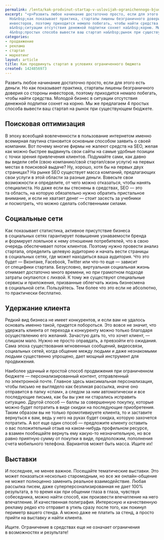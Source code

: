 ```yaml
---
permalink: /lenta/kak-prodvinut-startap-v-uslovijah-ogranichennogo-bjudzheta
excerpt: "<p>Развить любое начинание достаточно просто, если для этого есть деньги.
  Но&nbsp;как показывает практика, стартапы лишены безграничного доверия со&nbsp;стороны
  инвесторов, поэтому приходится немало побегать, чтобы найти средства. Молодой бизнес
  в&nbsp;ситуации отсутствия денежной подпитки сохнет на&nbsp;корню. Мы&nbsp;же предлагаем
  4&nbsp;простых способа вывести ваш стартап на&nbsp;рынок при существующем бюджете.</p>"
categories:
- продвижение
- реклама
- стартап
- маркетинг
layout: article
title: Как продвинуть стартап в условиях ограниченного бюджета
created: 1424856973
---
```

Развить любое начинание достаточно просто, если для этого есть деньги. Но как показывает практика, стартапы лишены безграничного доверия со стороны инвесторов, поэтому приходится немало побегать, чтобы найти средства. Молодой бизнес в ситуации отсутствия денежной подпитки сохнет на корню. Мы же предлагаем 4 простых способа вывести ваш стартап на рынок при существующем бюджете.

## Поисковая оптимизация ##

В эпоху всеобщей вовлеченности в пользование интернетом именно всемирная паутина становится основным способом заявить о своей компании. Вот почему многие фирмы не жалеют средств на SEО, желая как можно быстрее выдвинуть свои сайты на самые удобные позиции с точки зрения привлечения клиентов. Подумайте сами, как давно вы видели себя (свою компанию/свой стартап/свои услуги) на первых местах в поисковой выдаче? Ну, хорошо, хотя бы на первых двух страницах? На рынке SEО существует масса компаний, предлагающих свои услуги в этой области за разные деньги. Взвесьте свои возможности и определите, от чего можно отказаться, чтобы нанять специалиста. Но даже если вы стеснены в средствах, SEО — это та область, на которую обязательно нужно обратить пристальное внимание, и если не хватает денег — стоит засесть за учебники и посмотреть, что можно сделать собственными силами.

## Социальные сети ##

Как показывает статистика, активное присутствие бизнеса в социальных сетях гарантирует повышение узнаваемости бренда и формирует лояльное к нему отношение потребителей, что в свою очередь обеспечивает поток клиентов. Поэтому нужно провести анализ стартапа, определить целевую аудиторию и начать вести страницы в социальных сетях, где может находиться ваша аудитория. Что это будет — Вконтаке, Facebook, Twitter или что-то еще — зависит от специфики стартапа. Безусловно, виртуальная социальная жизнь отнимает достаточно много времени, но при грамотном подходе затраты окупаются с лихвой. К тому же существуют специальные сервисы и приложения, призванные облегчать жизнь бизнесмена в социальной сети. Пользуйтесь. Тем более что это если не абсолютно, то практически бесплатно.

## Удержание клиента ##

Редкий вид бизнеса не имеет конкурентов, и если вам не удалось основать именно такой, придется побороться. Это вовсе не значит, что удержать клиента от перехода к конкуренту можно только благодаря осуществлению его желаний. Зачастую дать то, что хочет клиент, — слишком мало. Нужно не просто оправдать, а превзойти его ожидания. Сама эпоха существования мгновенных сообщений, видеосвязи, социальных сетей, когда общение между людьми и даже незнакомыми людьми существенно упрощено, дает мощный инструмент для продвижения.

Наиболее удачный и простой способ продвижения при ограниченном бюджете — персонализированный контент, отправленный по электронной почте. Главное здесь максимальная персонализация, чтобы письмо не выглядело как безликая рассылка, иначе оно отправится в папку «спам», а следом за ним автоматически и все последующие письма, как бы вы уже ни старались исправить ситуацию. Другой способ — баллы за совершенную покупку, которые можно будет потратить в виде скидки на последующие приобретения. Таким образом вы не только промотивируете клиента, то и заставите вернуться к вам, ведь у него на руках будет скидка, которую захочется потратить. А вот еще один способ — предложите клиенту оставить о вас положительный отзыв на каком-нибудь профильном ресурсе, а взамен пообещайте вернуть ему какую-то незначительную, но все равно приятную сумму от покупки в виде, предположим, пополнения счета мобильного телефона. Вариантов может быть масса. Ищите их!

## Выставки ##

И последнее, не менее важное. Посещайте тематические выставки. Это может показаться несколько старомодным, но все же онлайн-общение не может полноценно заменить реальное взаимодействие. Любая рассылка писем, даже суперперсонализированная не дает 100% результата, в то время как при общении глаза в глаза, чувствуя собеседника, можно найти способ, как произвести впечатление на него впечатление. И качественная полиграфия. Интересную и качественную рекламу редко кто отправит в утиль сразу после того, как покинул периметр вашего стенда. А можно даже не платить за стенд, а просто прийти на выставку и найти клиента.

Ищите. Ограничение в средствах еще не означает ограничения в возможностях и результате!

